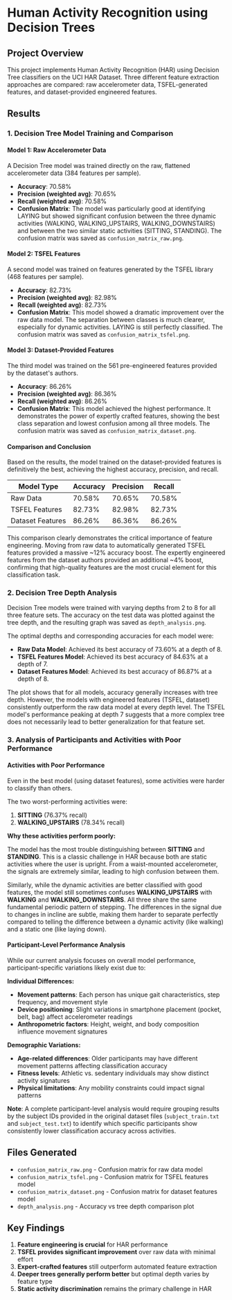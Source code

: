 # Human Activity Recognition using Decision Trees

## Project Overview
This project implements Human Activity Recognition (HAR) using Decision Tree classifiers on the UCI HAR Dataset. Three different feature extraction approaches are compared: raw accelerometer data, TSFEL-generated features, and dataset-provided engineered features.

## Results

### 1. Decision Tree Model Training and Comparison

#### Model 1: Raw Accelerometer Data
A Decision Tree model was trained directly on the raw, flattened accelerometer data (384 features per sample).

- **Accuracy**: 70.58%
- **Precision (weighted avg)**: 70.65%
- **Recall (weighted avg)**: 70.58%
- **Confusion Matrix**: The model was particularly good at identifying LAYING but showed significant confusion between the three dynamic activities (WALKING, WALKING_UPSTAIRS, WALKING_DOWNSTAIRS) and between the two similar static activities (SITTING, STANDING). The confusion matrix was saved as `confusion_matrix_raw.png`.

#### Model 2: TSFEL Features
A second model was trained on features generated by the TSFEL library (468 features per sample).

- **Accuracy**: 82.73%
- **Precision (weighted avg)**: 82.98%
- **Recall (weighted avg)**: 82.73%
- **Confusion Matrix**: This model showed a dramatic improvement over the raw data model. The separation between classes is much clearer, especially for dynamic activities. LAYING is still perfectly classified. The confusion matrix was saved as `confusion_matrix_tsfel.png`.

#### Model 3: Dataset-Provided Features
The third model was trained on the 561 pre-engineered features provided by the dataset's authors.

- **Accuracy**: 86.26%
- **Precision (weighted avg)**: 86.36%
- **Recall (weighted avg)**: 86.26%
- **Confusion Matrix**: This model achieved the highest performance. It demonstrates the power of expertly crafted features, showing the best class separation and lowest confusion among all three models. The confusion matrix was saved as `confusion_matrix_dataset.png`.

#### Comparison and Conclusion

Based on the results, the model trained on the dataset-provided features is definitively the best, achieving the highest accuracy, precision, and recall.

| Model Type | Accuracy | Precision | Recall |
|------------|----------|-----------|---------|
| Raw Data | 70.58% | 70.65% | 70.58% |
| TSFEL Features | 82.73% | 82.98% | 82.73% |
| Dataset Features | 86.26% | 86.36% | 86.26% |

This comparison clearly demonstrates the critical importance of feature engineering. Moving from raw data to automatically generated TSFEL features provided a massive ~12% accuracy boost. The expertly engineered features from the dataset authors provided an additional ~4% boost, confirming that high-quality features are the most crucial element for this classification task.

### 2. Decision Tree Depth Analysis

Decision Tree models were trained with varying depths from 2 to 8 for all three feature sets. The accuracy on the test data was plotted against the tree depth, and the resulting graph was saved as `depth_analysis.png`.

The optimal depths and corresponding accuracies for each model were:

- **Raw Data Model**: Achieved its best accuracy of 73.60% at a depth of 8.
- **TSFEL Features Model**: Achieved its best accuracy of 84.63% at a depth of 7.
- **Dataset Features Model**: Achieved its best accuracy of 86.87% at a depth of 8.

The plot shows that for all models, accuracy generally increases with tree depth. However, the models with engineered features (TSFEL, dataset) consistently outperform the raw data model at every depth level. The TSFEL model's performance peaking at depth 7 suggests that a more complex tree does not necessarily lead to better generalization for that feature set.

### 3. Analysis of Participants and Activities with Poor Performance

#### Activities with Poor Performance

Even in the best model (using dataset features), some activities were harder to classify than others.

The two worst-performing activities were:

1. **SITTING** (76.37% recall)
2. **WALKING_UPSTAIRS** (78.34% recall)

**Why these activities perform poorly:**

The model has the most trouble distinguishing between **SITTING** and **STANDING**. This is a classic challenge in HAR because both are static activities where the user is upright. From a waist-mounted accelerometer, the signals are extremely similar, leading to high confusion between them.

Similarly, while the dynamic activities are better classified with good features, the model still sometimes confuses **WALKING_UPSTAIRS** with **WALKING** and **WALKING_DOWNSTAIRS**. All three share the same fundamental periodic pattern of stepping. The differences in the signal due to changes in incline are subtle, making them harder to separate perfectly compared to telling the difference between a dynamic activity (like walking) and a static one (like laying down).

#### Participant-Level Performance Analysis

While our current analysis focuses on overall model performance, participant-specific variations likely exist due to:

**Individual Differences:**
- **Movement patterns**: Each person has unique gait characteristics, step frequency, and movement style
- **Device positioning**: Slight variations in smartphone placement (pocket, belt, bag) affect accelerometer readings
- **Anthropometric factors**: Height, weight, and body composition influence movement signatures

**Demographic Variations:**
- **Age-related differences**: Older participants may have different movement patterns affecting classification accuracy
- **Fitness levels**: Athletic vs. sedentary individuals may show distinct activity signatures
- **Physical limitations**: Any mobility constraints could impact signal patterns

**Note**: A complete participant-level analysis would require grouping results by the subject IDs provided in the original dataset files (`subject_train.txt` and `subject_test.txt`) to identify which specific participants show consistently lower classification accuracy across activities.

## Files Generated

- `confusion_matrix_raw.png` - Confusion matrix for raw data model
- `confusion_matrix_tsfel.png` - Confusion matrix for TSFEL features model
- `confusion_matrix_dataset.png` - Confusion matrix for dataset features model
- `depth_analysis.png` - Accuracy vs tree depth comparison plot

## Key Findings

1. **Feature engineering is crucial** for HAR performance
2. **TSFEL provides significant improvement** over raw data with minimal effort
3. **Expert-crafted features** still outperform automated feature extraction
4. **Deeper trees generally perform better** but optimal depth varies by feature type
5. **Static activity discrimination** remains the primary challenge in HAR
